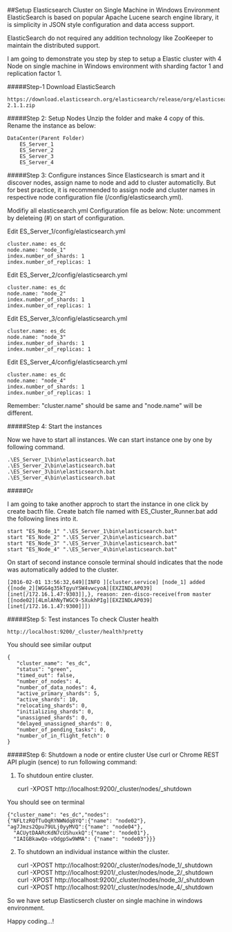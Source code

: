 ##Setup Elasticsearch Cluster on Single Machine in Windows Environment
ElasticSearch is based on popular Apache Lucene search engine library, it is  simplicity in JSON style configuration and data access support.

ElasticSearch do not required any addition technology like ZooKeeper to maintain the distributed support.

I am going to demonstrate you step by step to setup a Elastic cluster with 4 Node on single machine in Windows environment with sharding factor 1 and replication factor 1. 

#####Step-1
Download ElasticSearch
	
	https://download.elasticsearch.org/elasticsearch/release/org/elasticsearch/distribution/zip/elasticsearch/2.1.1/elasticsearch-2.1.1.zip


#####Step 2: Setup Nodes
Unzip the folder and make 4 copy of this. Rename the instance as below:

	DataCenter(Parent Folder)
		ES_Server_1
		ES_Server_2
		ES_Server_3
		ES_Server_4

#####Step 3: Configure instances
Since Elasticsearch is smart and it discover nodes, assign name to node and add to cluster automaticlly.
But for best practice, it is recommended to assign node and cluster names in respective node configuration file (<node>/config/elasticsearch.yml).

Modifiy all elasticsearch.yml Configuration file as below:
Note: uncomment by deleteing (#) on start of configuration.

Edit ES_Server_1/config/elasticsearch.yml

	cluster.name: es_dc
	node.name: "node_1"
	index.number_of_shards: 1
	index.number_of_replicas: 1

Edit ES_Server_2/config/elasticsearch.yml

	cluster.name: es_dc
	node.name: "node_2"
	index.number_of_shards: 1
	index.number_of_replicas: 1

Edit ES_Server_3/config/elasticsearch.yml

	cluster.name: es_dc
	node.name: "node_3"
	index.number_of_shards: 1
	index.number_of_replicas: 1

Edit ES_Server_4/config/elasticsearch.yml

	cluster.name: es_dc
	node.name: "node_4"
	index.number_of_shards: 1
	index.number_of_replicas: 1

Remember: "cluster.name" should be same and "node.name" will be different.

#####Step 4: Start the instances

Now we have to start all instances. We can start instance one by one by following command.

	.\ES_Server_1\bin\elasticsearch.bat
	.\ES_Server_2\bin\elasticsearch.bat
	.\ES_Server_3\bin\elasticsearch.bat
	.\ES_Server_4\bin\elasticsearch.bat 

#####Or

I am going to take another approch to start the instance in one click by create bacth file.
Create batch file named with ES_Cluster_Runner.bat
add the following lines into it.

	start "ES_Node_1" ".\ES_Server_1\bin\elasticsearch.bat"
	start "ES_Node_2" ".\ES_Server_2\bin\elasticsearch.bat"
	start "ES_Node_3" ".\ES_Server_3\bin\elasticsearch.bat"
	start "ES_Node_4" ".\ES_Server_4\bin\elasticsearch.bat"

On start of second instance console terminal should indicates that the node was automatically added to the cluster.


	[2016-02-01 13:56:32,649][INFO ][cluster.service] [node_1] added {[node_2][WGG4g35kTgyuYSW4vwcyoA][EXZINDLAP039][inet[/172.16.1.47:9303]],}, reason: zen-disco-receive(from master [[node02][4LmlAhNyTWGC9-5XukhPIg][EXZINDLAP039][inet[/172.16.1.47:9300]]])
	
#####Step 5:  Test instances
To check Cluster health

	http://localhost:9200/_cluster/health?pretty

You should see similar output

	{
	   "cluster_name": "es_dc",
	   "status": "green",
	   "timed_out": false,
	   "number_of_nodes": 4,
	   "number_of_data_nodes": 4,
	   "active_primary_shards": 5,
	   "active_shards": 10,
	   "relocating_shards": 0,
	   "initializing_shards": 0,
	   "unassigned_shards": 0,
	   "delayed_unassigned_shards": 0,
	   "number_of_pending_tasks": 0,
	   "number_of_in_flight_fetch": 0
	}

#####Step 6: Shutdown a node or entire cluster
Use curl or Chrome REST API plugin (sence) to run following command:

1) To shutdoun entire cluster.

	curl -XPOST http://localhost:9200/_cluster/nodes/_shutdown

You should see on terminal

	{"cluster_name": "es_dc","nodes":
	{"NFLtzRQfTuOqRYNWNdq8YQ":{"name": "node02"},
	"ag7Jmzs2Qpu79ULj0yyMVQ":{"name": "node04"},
      "ACUytDAARcKdN7cUShuxkQ":{"name": "node01"},
      "IAIGBkawQo-vOdgpSw9WMA": {"name": "node03"}}}

2) To shutdown an individual instance within the cluster.

	curl -XPOST http://localhost:9200/_cluster/nodes/node_1/_shutdown
	curl -XPOST http://localhost:9201/_cluster/nodes/node_2/_shutdown
	curl -XPOST http://localhost:9200/_cluster/nodes/node_3/_shutdown
	curl -XPOST http://localhost:9201/_cluster/nodes/node_4/_shutdown

So we have setup Elasticserch cluster on single machine in windows environment.

Happy coding...! 
